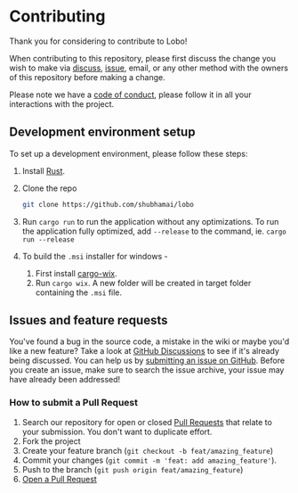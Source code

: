 # Contributing

Thank you for considering to contribute to Lobo!

When contributing to this repository, please first discuss the change you wish to make via [discuss](<(https://github.com/shubhamai/lobo/discussions)>), [issue](https://github.com/shubhamai/lobo/issues/new/choose), email, or any other method with the owners of this repository before making a change.

Please note we have a [code of conduct](CODE_OF_CONDUCT.md), please follow it in all your interactions with the project.

## Development environment setup

To set up a development environment, please follow these steps:

1. Install [Rust](https://www.rust-lang.org/).

2. Clone the repo

   ```sh
   git clone https://github.com/shubhamai/lobo
   ```

3. Run `cargo run` to run the application without any optimizations. To run the application fully optimized, add `--release` to the command, ie. `cargo run --release`

4. To build the `.msi` installer for windows -
   1. First install [cargo-wix](https://github.com/volks73/cargo-wix).
   2. Run `cargo wix`. A new folder will be created in target folder containing the `.msi` file.

## Issues and feature requests

You've found a bug in the source code, a mistake in the wiki or maybe you'd like a new feature? Take a look at [GitHub Discussions](https://github.com/shubhamai/lobo/discussions) to see if it's already being discussed. You can help us by [submitting an issue on GitHub](https://github.com/shubhamai/lobo/issues/new/choose). Before you create an issue, make sure to search the issue archive, your issue may have already been addressed!

### How to submit a Pull Request

1. Search our repository for open or closed
   [Pull Requests](https://github.com/shubhamai/lobo/pulls)
   that relate to your submission. You don't want to duplicate effort.
2. Fork the project
3. Create your feature branch (`git checkout -b feat/amazing_feature`)
4. Commit your changes (`git commit -m 'feat: add amazing_feature'`).
5. Push to the branch (`git push origin feat/amazing_feature`)
6. [Open a Pull Request](https://github.com/shubhamai/lobo/compare?expand=1)
